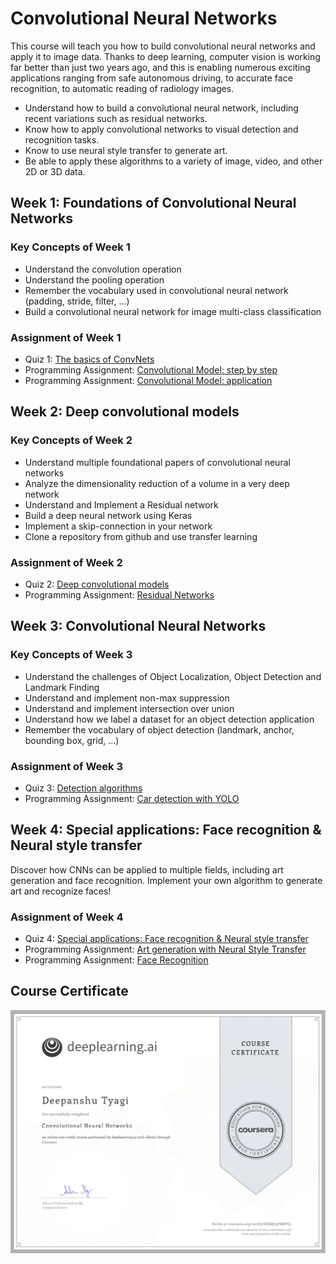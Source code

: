 # Convolutional Neural Networks

This course will teach you how to build convolutional neural networks and apply it to image data. Thanks to deep learning, computer vision is working far better than just two years ago, and this is enabling numerous exciting applications ranging from safe autonomous driving, to accurate face recognition, to automatic reading of radiology images. 

- Understand how to build a convolutional neural network, including recent variations such as residual networks.
- Know how to apply convolutional networks to visual detection and recognition tasks.
- Know to use neural style transfer to generate art.
- Be able to apply these algorithms to a variety of image, video, and other 2D or 3D data.

## Week 1: Foundations of Convolutional Neural Networks

### Key Concepts of Week 1

- Understand the convolution operation
- Understand the pooling operation
- Remember the vocabulary used in convolutional neural network (padding, stride, filter, ...)
- Build a convolutional neural network for image multi-class classification

### Assignment of Week 1

- Quiz 1: [The basics of ConvNets](./Week_1/Module_1_Graded_Quiz.pdf)
- Programming Assignment: [Convolutional Model: step by step](./Week_1/step_by_step/Convolution_model_Step_by_Step_v2a.ipynb)
- Programming Assignment: [Convolutional Model: application](./Week_1/application/Convolution_model_Application_v1a.ipynb)

## Week 2: Deep convolutional models

### Key Concepts of Week 2

- Understand multiple foundational papers of convolutional neural networks
- Analyze the dimensionality reduction of a volume in a very deep network
- Understand and Implement a Residual network
- Build a deep neural network using Keras
- Implement a skip-connection in your network
- Clone a repository from github and use transfer learning

### Assignment of Week 2

- Quiz 2: [Deep convolutional models](./Week_2/Module_2_Graded_Quiz.pdf)
- Programming Assignment: [Residual Networks](./Week_2/ResNets/Residual_Networks_v2a.ipynb)

## Week 3: Convolutional Neural Networks

### Key Concepts of Week 3

- Understand the challenges of Object Localization, Object Detection and Landmark Finding
- Understand and implement non-max suppression
- Understand and implement intersection over union
- Understand how we label a dataset for an object detection application
- Remember the vocabulary of object detection (landmark, anchor, bounding box, grid, ...)

### Assignment of Week 3

- Quiz 3: [Detection algorithms](./Week_3/Module_3_Graded_Quiz.pdf)
- Programming Assignment: [Car detection with YOLO](./Week_3/YOLO/Autonomous_driving_application_Car_detection_v3a.ipynb)

## Week 4: Special applications: Face recognition & Neural style transfer

Discover how CNNs can be applied to multiple fields, including art generation and face recognition. Implement your own algorithm to generate art and recognize faces!

### Assignment of Week 4

- Quiz 4: [Special applications: Face recognition & Neural style transfer](./Week_4/Module_4_Graded_Quiz.pdf)
- Programming Assignment: [Art generation with Neural Style Transfer](./Week_4/Neural_Style_Transfer/Art_Generation_with_Neural_Style_Transfer_v3a.ipynb)
- Programming Assignment: [Face Recognition](./Week_4/Face_Recognition/Face_Recognition_v3a.ipynb)

## Course Certificate

![Certificate](./media/DDSQ73F8MYE5.png)